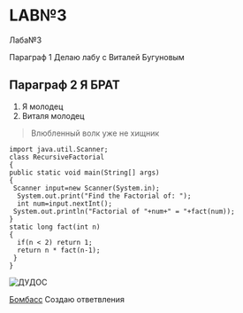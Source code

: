 # LAB№3
Лаба№3
 
 Параграф 1 Делаю лабу с Виталей Бугуновым
 
 Параграф 2 Я БРАТ 
--------------
1. Я молодец
2. Виталя молодец
> Влюбленный волк уже не хищник   


    import java.util.Scanner;
    class RecursiveFactorial
    {
    public static void main(String[] args)
    {
     Scanner input=new Scanner(System.in);
      System.out.print("Find the Factorial of: ");
      int num=input.nextInt();
     System.out.println("Factorial of "+num+" = "+fact(num));
    }
    static long fact(int n)
    {
      if(n < 2) return 1;
      return n * fact(n-1);
     }
    }
    
![ДУДОС](https://runews24.ru/assets/images/uploads/pictures/2021/01/da391eb3e8336709.jpg)

[Бомбасс](https://github.com/Zhenya1986/-3/blob/main/%D0%94%D0%A3%D0%94%D0%9E%D0%A1.md)
Создаю ответвления 
